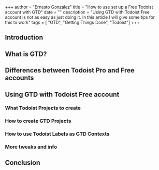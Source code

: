 +++ 
author = "Ernesto González" 
title = "How to use set up a Free Todoist account with GTD" 
date = "" 
description = "Using GTD with Todoist Free account is not as easy as just doing it. In this article I will give some tips for this to work" 
tags = [ "GTD", "Getting Things Done", "Todoist"] 
+++

## Introduction

## What is GTD?

## Differences between Todoist Pro and Free accounts

## Using GTD with Todoist Free account

### What Todoist Projects to create

### How to create GTD Projects

### How to use Todoist Labels as GTD Contexts

### More tweaks and info

## Conclusion